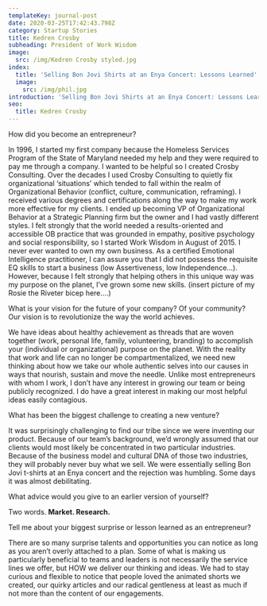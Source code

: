 ```yaml
---
templateKey: journal-post
date: 2020-03-25T17:42:43.798Z
category: Startup Stories
title: Kedren Crosby
subheading: President of Work Wisdom
image:
  src: /img/Kedren Crosby styled.jpg
index:
  title: 'Selling Bon Jovi Shirts at an Enya Concert: Lessons Learned'
  image:
    src: /img/phil.jpg
introduction: 'Selling Bon Jovi Shirts at an Enya Concert: Lessons Learned'
seo:
  title: Kedren Crosby
---
```

How did you become an entrepreneur?

In 1996, I started my first company because the Homeless Services Program of the State of Maryland needed my help and they were required to pay me through a company. I wanted to be helpful so I created Crosby Consulting. Over the decades I used Crosby Consulting to quietly fix organizational ‘situations’ which tended to fall within the realm of Organizational Behavior (conflict, culture, communication, reframing). I received various degrees and certifications along the way to make my work more effective for my clients. I ended up becoming VP of Organizational Behavior at a Strategic Planning firm but the owner and I had vastly different styles. I felt strongly that the world needed a results-oriented and accessible OB practice that was grounded in empathy, positive psychology and social responsibility, so I started Work Wisdom in August of 2015. I never ever wanted to own my own business. As a certified Emotional Intelligence practitioner, I can assure you that I did not possess the requisite EQ skills to start a business (low Assertiveness, low Independence…). However, because I felt strongly that helping others in this unique way was my purpose on the planet, I’ve grown some new skills. (insert picture of my Rosie the Riveter bicep here….)



What is your vision for the future of your company? Of your community? Our vision is to revolutionize the way the world achieves.

We have ideas about healthy achievement as threads that are woven together (work, personal life, family, volunteering, branding) to accomplish your (individual or organizational) purpose on the planet. With the reality that work and life can no longer be compartmentalized, we need new thinking about how we take our whole authentic selves into our causes in ways that nourish, sustain and move the needle. Unlike most entrepreneurs with whom I work, I don’t have any interest in growing our team or being publicly recognized. I do have a great interest in making our most helpful ideas easily contagious.



What has been the biggest challenge to creating a new venture?

It was surprisingly challenging to find our tribe since we were inventing our product. Because of our team’s background, we’d wrongly assumed that our clients would most likely be concentrated in two particular industries. Because of the business model and cultural DNA of those two industries, they will probably never buy what we sell. We were essentially selling Bon Jovi t-shirts at an Enya concert and the rejection was humbling. Some days it was almost debilitating.



What advice would you give to an earlier version of yourself?

Two words. **Market. Research.**



Tell me about your biggest surprise or lesson learned as an entrepreneur?

There are so many surprise talents and opportunities you can notice as long as you aren’t overly attached to a plan. Some of what is making us particularly beneficial to teams and leaders is not necessarily the service lines we offer, but HOW we deliver our thinking and ideas. We had to stay curious and flexible to notice that people loved the animated shorts we created, our quirky articles and our radical gentleness at least as much if not more than the content of our engagements.
